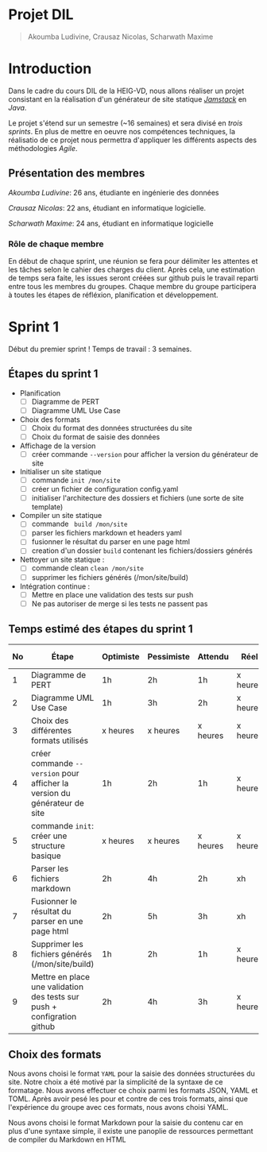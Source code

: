 # Projet DIL

> Akoumba Ludivine, Crausaz Nicolas, Scharwath Maxime

# Introduction

Dans le cadre du cours DIL de la HEIG-VD, nous allons réaliser un projet consistant en la réalisation d'un générateur de site statique [*Jamstack*](https://jamstack.org/) en *Java*.

Le projet s'étend sur un semestre (~16 semaines) et sera divisé en *trois sprints*. En plus de mettre en oeuvre nos compétences techniques, la réalisatio de ce projet nous permettra d'appliquer les différents aspects des méthodologies *Agile*.


## Présentation des membres

_Akoumba Ludivine_: 26 ans, étudiante en ingénierie des données  

_Crausaz Nicolas_:  22 ans, étudiant en informatique logicielle.


_Scharwath Maxime_: 24 ans, étudiant en informatique logicielle

### Rôle de chaque membre

En début de chaque sprint, une réunion se fera pour délimiter les attentes et les tâches selon le cahier des charges du client.
Après cela, une estimation de temps sera faite, les issues seront créées sur github puis le travail reparti entre tous les membres du groupes.
Chaque membre du groupe participera à toutes les étapes de réfléxion, planification et développement.

# Sprint 1

Début du premier sprint ! Temps de travail : 3 semaines.
## Étapes du sprint 1
- Planification
  - [ ] Diagramme de PERT
  - [ ] Diagramme UML Use Case
- Choix des formats
  - [ ] Choix du format des données structurées du site
  - [ ] Choix du format de saisie des données
- Affichage de la version
  - [ ] créer commande `--version` pour afficher la version du générateur de site
- Initialiser un site statique
  - [ ] commande `init /mon/site`
  - [ ] créer un fichier de configuration config.yaml
  - [ ] initialiser l'architecture des dossiers et fichiers (une sorte de site template)
- Compiler un site statique
  - [ ] commande ` build /mon/site`
  - [ ] parser les fichiers markdown et headers yaml
  - [ ] fusionner le résultat du parser en une page html
  - [ ] creation d'un dossier `build` contenant les fichiers/dossiers générés
- Nettoyer un site statique :
  - [ ] commande clean `clean /mon/site`
  - [ ] supprimer les fichiers générés (/mon/site/build)
- Intégration continue :
  - [ ] Mettre en place une validation des tests sur push
  - [ ] Ne pas autoriser de merge si les tests ne passent pas

## Temps estimé des étapes du sprint 1
| No | Étape     | Optimiste | Pessimiste | Attendu  | Réel     | Dépend de | Issue liée |
|----|-----------|-----------|------------|----------|----------|-----------|------------|
|   1| Diagramme de PERT | 1h  | 2h   | 1h | x heures | - | #25 |
|   2| Diagramme UML Use Case | 1h  | 3h  | 2h | x heures | - | #26 |
|   3| Choix des différentes formats utilisés | x heures  | x heures   | x heures | x heures | - | - |
|   4| créer commande `--version` pour afficher la version du générateur de site | 1h  | 2h   | 1h | x heures | - | #22 |
|   5| commande `init`: créer une structure basique | x heures  | x heures   | x heures | x heures | - | #20 |
|   6| Parser les fichiers markdown | 2h  | 4h   | 2h | xh | - | #27 |
|   7| Fusionner le résultat du parser en une page html | 2h  | 5h   | 3h | xh | - | #28 |
|   8| Supprimer les fichiers générés (/mon/site/build) | 1h | 2h | 1h | x heures | - | #23 |
|   9| Mettre en place une validation des tests sur push + configration github | 2h | 4h | 3h | x heures | - | #24 |


## Choix des formats
Nous avons choisi le format `YAML` pour la saisie des données structurées du site. Notre choix a été motivé par la simplicité de la syntaxe de ce formatage.
Nous avons effectuer ce choix parmi les formats JSON, YAML et TOML. Après avoir pesé les pour et contre de ces trois formats, ainsi que l'expérience du groupe avec ces formats, nous avons choisi YAML.


Nous avons choisi le format Markdown pour la saisie du contenu car en plus d'une syntaxe simple, il existe une panoplie de ressources permettant de compiler du Markdown en HTML

